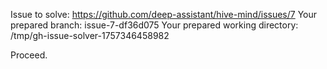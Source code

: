 Issue to solve: https://github.com/deep-assistant/hive-mind/issues/7
Your prepared branch: issue-7-df36d075
Your prepared working directory: /tmp/gh-issue-solver-1757346458982

Proceed.